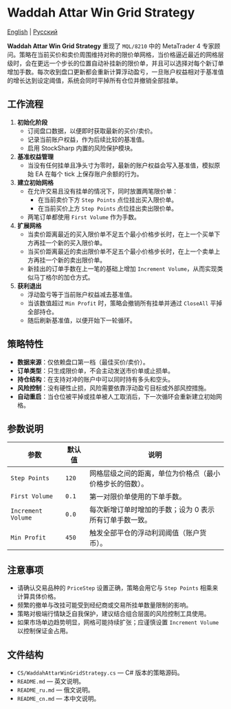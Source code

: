 # Waddah Attar Win Grid Strategy
[English](README.md) | [Русский](README_ru.md)

**Waddah Attar Win Grid Strategy** 重现了 `MQL/8210` 中的 MetaTrader 4 专家顾问。策略在当前买价和卖价周围维持对称的限价单网格，当价格逼近最近的网格层级时，会在更远一个步长的位置自动补挂新的限价单，并且可以选择对每个新订单增加手数。每次收到盘口更新都会重新计算浮动盈亏，一旦账户权益相对于基准值的增长达到设定阈值，系统会同时平掉所有仓位并撤销全部挂单。

## 工作流程

1. **初始化阶段**
   - 订阅盘口数据，以便即时获取最新的买价/卖价。
   - 记录当前账户权益，作为后续比较的基准值。
   - 启用 StockSharp 内置的风险保护模块。
2. **基准权益管理**
   - 当没有任何挂单且净头寸为零时，最新的账户权益会写入基准值，模拟原始 EA 在每个 tick 上保存账户余额的行为。
3. **建立初始网格**
   - 在允许交易且没有挂单的情况下，同时放置两笔限价单：
     - 在当前卖价下方 `Step Points` 点位挂出买入限价单。
     - 在当前买价上方 `Step Points` 点位挂出卖出限价单。
   - 两笔订单都使用 `First Volume` 作为手数。
4. **扩展网格**
   - 当卖价距离最近的买入限价单不足五个最小价格步长时，在上一个买单下方再挂一个新的买入限价单。
   - 当买价距离最近的卖出限价单不足五个最小价格步长时，在上一个卖单上方再挂一个新的卖出限价单。
   - 新挂出的订单手数在上一笔的基础上增加 `Increment Volume`，从而实现类似马丁格尔的加仓方式。
5. **获利退出**
   - 浮动盈亏等于当前账户权益减去基准值。
   - 当该数值超过 `Min Profit` 时，策略会撤销所有挂单并通过 `CloseAll` 平掉全部持仓。
   - 随后刷新基准值，以便开始下一轮循环。

## 策略特性

- **数据来源**：仅依赖盘口第一档（最佳买价/卖价）。
- **订单类型**：只生成限价单，不会主动发送市价单或止损单。
- **持仓结构**：在支持对冲的账户中可以同时持有多头和空头。
- **风险控制**：没有硬性止损，风险需要依靠浮动盈亏目标或外部风控措施。
- **自动重启**：当仓位被平掉或挂单被人工取消后，下一次循环会重新建立初始网格。

## 参数说明

| 参数 | 默认值 | 说明 |
|------|--------|------|
| `Step Points` | `120` | 网格层级之间的距离，单位为价格点（最小价格步长的倍数）。 |
| `First Volume` | `0.1` | 第一对限价单使用的下单手数。 |
| `Increment Volume` | `0.0` | 每次新增订单时增加的手数；设为 0 表示所有订单手数一致。 |
| `Min Profit` | `450` | 触发全部平仓的浮动利润阈值（账户货币）。 |

## 注意事项

- 请确认交易品种的 `PriceStep` 设置正确，策略会用它与 `Step Points` 相乘来计算具体价格。
- 频繁的撤单与改挂可能受到经纪商或交易所挂单数量限制的影响。
- 策略对极端行情缺乏自我保护，建议结合组合层面的风险控制工具使用。
- 如果市场单边趋势明显，网格可能持续扩张；应谨慎设置 `Increment Volume` 以控制保证金占用。

## 文件结构

- `CS/WaddahAttarWinGridStrategy.cs` — C# 版本的策略源码。
- `README.md` — 英文说明。
- `README_ru.md` — 俄文说明。
- `README_cn.md` — 本中文说明。
